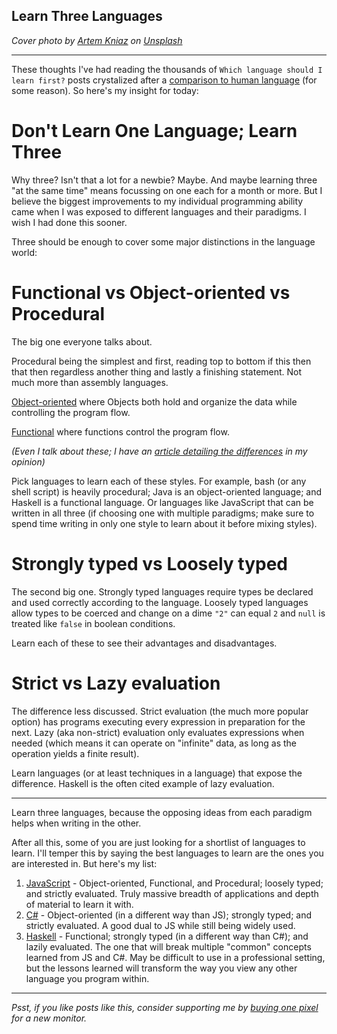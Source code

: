 ## Learn Three Languages

_Cover photo by [Artem Kniaz](https://unsplash.com/@artem_kniaz?utm_source=unsplash&amp;utm_medium=referral&amp;utm_content=creditCopyText) on [Unsplash](https://unsplash.com/s/photos/stacked-rocks?utm_source=unsplash&amp;utm_medium=referral&amp;utm_content=creditCopyText)_

---

These thoughts I've had reading the thousands of `Which language should I learn first?` posts crystalized after a [comparison to human language](https://dev.to/jana/is-coding-a-lenguage-like-english-or-portuguese-519h) (for some reason). So here's my insight for today:

# Don't Learn One Language; Learn Three

Why three? Isn't that a lot for a newbie? Maybe. And maybe learning three "at the same time" means focussing on one each for a month or more. But I believe the biggest improvements to my individual programming ability came when I was exposed to different languages and their paradigms. I wish I had done this sooner.

Three should be enough to cover some major distinctions in the language world:

# Functional vs Object-oriented vs Procedural

The big one everyone talks about.

Procedural being the simplest and first, reading top to bottom if this then that then regardless another thing and lastly a finishing statement. Not much more than assembly languages.

[Object-oriented](https://kallmanation.com/unconditional-fizzbuzz-an-object-oriented-approach) where Objects both hold and organize the data while controlling the program flow.

[Functional](https://kallmanation.com/unconditional-fizzbuzz-a-functional-approach) where functions control the program flow.

_(Even I talk about these; I have an [article detailing the differences](https://kallmanation.com/oop-vs-fp-a-comparison-using-unconditional-fizzbuzz) in my opinion)_

Pick languages to learn each of these styles. For example, bash (or any shell script) is heavily procedural; Java is an object-oriented language; and Haskell is a functional language. Or languages like JavaScript that can be written in all three (if choosing one with multiple paradigms; make sure to spend time writing in only one style to learn about it before mixing styles).

# Strongly typed vs Loosely typed

The second big one. Strongly typed languages require types be declared and used correctly according to the language. Loosely typed languages allow types to be coerced and change on a dime `"2"` can equal `2` and `null` is treated like `false` in boolean conditions.

Learn each of these to see their advantages and disadvantages.

# Strict vs Lazy evaluation

The difference less discussed. Strict evaluation (the much more popular option) has programs executing every expression in preparation for the next. Lazy (aka non-strict) evaluation only evaluates expressions when needed (which means it can operate on "infinite" data, as long as the operation yields a finite result).

Learn languages (or at least techniques in a language) that expose the difference. Haskell is the often cited example of lazy evaluation.

---

Learn three languages, because the opposing ideas from each paradigm helps when writing in the other.

After all this, some of you are just looking for a shortlist of languages to learn. I'll temper this by saying the best languages to learn are the ones you are interested in. But here's my list:

1. [JavaScript](https://medium.com/coderbyte/50-resources-to-help-you-start-learning-javascript-in-2017-4c70b222a3b9) - Object-oriented, Functional, and Procedural; loosely typed; and strictly evaluated. Truly massive breadth of applications and depth of material to learn it with.
2. [C#](https://docs.microsoft.com/en-us/dotnet/csharp/getting-started/) - Object-oriented (in a different way than JS); strongly typed; and strictly evaluated. A good dual to JS while still being widely used.
3. [Haskell](http://learnyouahaskell.com/introduction#about-this-tutorial) - Functional; strongly typed (in a different way than C#); and lazily evaluated. The one that will break multiple "common" concepts learned from JS and C#. May be difficult to use in a professional setting, but the lessons learned will transform the way you view any other language you program within.

---

_Psst, if you like posts like this, consider supporting me by [buying one pixel](https://www.buymeacoffee.com/kallmanation) for a new monitor._

